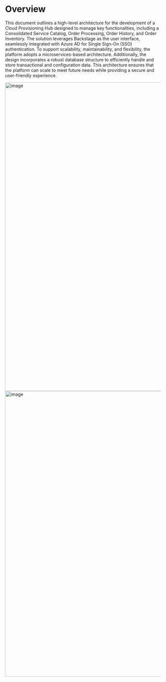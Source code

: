# Overview

This document outlines a high-level architecture for the development of a Cloud Provisioning Hub designed to manage key functionalities, including a Consolidated Service Catalog, Order Processing, Order History, and Order Inventory. The solution leverages Backstage as the user interface, seamlessly integrated with Azure AD for Single Sign-On (SSO) authentication. To support scalability, maintainability, and flexibility, the platform adopts a microservices-based architecture. Additionally, the design incorporates a robust database structure to efficiently handle and store transactional and configuration data. This architecture ensures that the platform can scale to meet future needs while providing a secure and user-friendly experience.

<img width="997" alt="image" src="https://github.com/user-attachments/assets/b1cc0b0b-035b-4653-a03b-75e97b78cc45" />


<img width="923" alt="image" src="https://github.com/user-attachments/assets/72032fb4-4250-4c4d-a5d2-e51f0b1ae910" />
